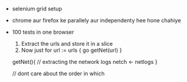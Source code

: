 - selenium grid setup 

- chrome aur firefox ke parallely aur independenty hee hone chahiye

- 100 tests in one browser
    1. Extract the urls and store it in a slice
    2. Now just for url := urls {
        go getNet(url)
    }

    getNet(){
        // extracting the network logs 
        netch <- netlogs
    }   

    // dont care about the order in which 